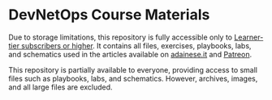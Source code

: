 # DevNetOps Course Materials  

Due to storage limitations, this repository is fully accessible only to [Learner-tier subscribers or higher](https://www.patreon.com/adainese "Patreon"). It contains all files, exercises, playbooks, labs, and schematics used in the articles available on [adainese.it](https://www.adainese.it/ "www.adainese.it") and [Patreon](https://www.patreon.com/adainese "Patreon").  

This repository is partially available to everyone, providing access to small files such as playbooks, labs, and schematics. However, archives, images, and all large files are excluded.
